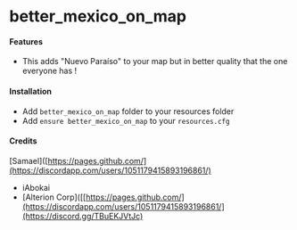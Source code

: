 # better_mexico_on_map

#### Features
- This adds "Nuevo Paraíso" to your map but in better quality that the one everyone has !

#### Installation
- Add `better_mexico_on_map` folder to your resources folder
- Add `ensure better_mexico_on_map` to your `resources.cfg`

#### Credits
[Samael]([https://pages.github.com/](https://discordapp.com/users/1051179415893196861/)
- iAbokai
- [Alterion Corp]([[https://pages.github.com/](https://discordapp.com/users/1051179415893196861/](https://discord.gg/TBuEKJVtJc)

